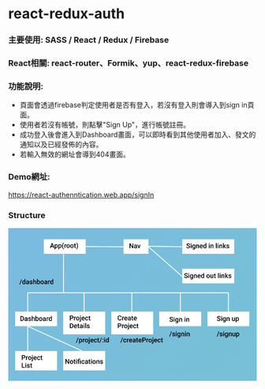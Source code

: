 # react-redux-auth

### 主要使用: SASS / React / Redux / Firebase
### React相關: react-router、Formik、yup、react-redux-firebase
### 功能說明:
* 頁面會透過firebase判定使用者是否有登入，若沒有登入則會導入到sign in頁面。
* 使用者若沒有帳號，則點擊"Sign Up"，進行帳號註冊。
* 成功登入後會進入到Dashboard畫面，可以即時看到其他使用者加入、發文的通知以及已經發佈的內容。
* 若輸入無效的網址會導到404畫面。

### Demo網址:
https://react-authenntication.web.app/signIn

### Structure
![Alt text](/src/assets/img/webstructure.png?raw=true "Optional Title")
